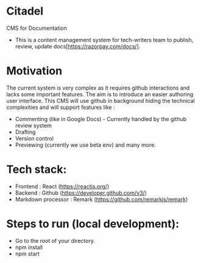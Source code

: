 # Citadel
CMS for Documentation

- This is a content management system for tech-writers team to publish, review, update docs[https://razorpay.com/docs/].  

# Motivation
The current system is very complex as it requires github interactions and lacks some important features. The aim is to introduce an easier authoring user interface. This CMS will use github in background hiding the technical complexities and will support features like :
  - Commenting (like in Google Docs) - Currently handled by the github review system
  - Drafting 
  - Version control
  - Previewing (currently we use beta env)
  and many more.
  
# Tech stack: 
  - Frontend : React (https://reactjs.org/)
  - Backend : Github (https://developer.github.com/v3/)
  - Markdown processor : Remark (https://github.com/remarkjs/remark)

# Steps to run (local development):
- Go to the root of your directory.
- npm install
- npm start




